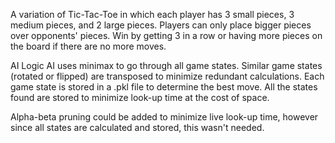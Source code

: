 A variation of Tic-Tac-Toe in which each player has 3 small pieces, 3 medium pieces, and 2 large pieces.
Players can only place bigger pieces over opponents' pieces.
Win by getting 3 in a row or having more pieces on the board if there are no more moves.

AI Logic
AI uses minimax to go through all game states.
Similar game states (rotated or flipped) are transposed to minimize redundant calculations.
Each game state is stored in a .pkl file to determine the best move.
All the states found are stored to minimize look-up time at the cost of space.

Alpha-beta pruning could be added to minimize live look-up time, however since all states are calculated and stored, this wasn't needed.

